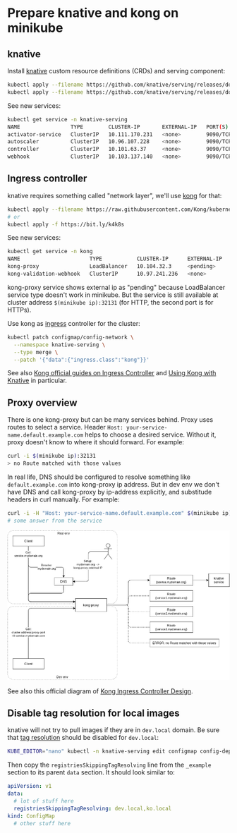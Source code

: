 # Prepare knative and kong on minikube

## knative

Install [knative](https://knative.dev/docs/install/any-kubernetes-cluster/) custom resource definitions (CRDs) and serving component:

```bash
kubectl apply --filename https://github.com/knative/serving/releases/download/v0.17.0/serving-crds.yaml
kubectl apply --filename https://github.com/knative/serving/releases/download/v0.17.0/serving-core.yaml
```

See new services:

```bash
kubectl get service -n knative-serving
NAME                TYPE        CLUSTER-IP       EXTERNAL-IP   PORT(S)                           AGE
activator-service   ClusterIP   10.111.170.231   <none>        9090/TCP,8008/TCP,80/TCP,81/TCP   36s
autoscaler          ClusterIP   10.96.107.228    <none>        9090/TCP,8008/TCP,8080/TCP        36s
controller          ClusterIP   10.101.63.37     <none>        9090/TCP,8008/TCP                 36s
webhook             ClusterIP   10.103.137.140   <none>        9090/TCP,8008/TCP,443/TCP         36s
```

## Ingress controller

knative requires something called "network layer", we'll use [kong](https://docs.konghq.com/2.1.x/kong-for-kubernetes/using-kong-for-kubernetes/) for that:

```bash
kubectl apply --filename https://raw.githubusercontent.com/Kong/kubernetes-ingress-controller/0.9.x/deploy/single/all-in-one-dbless.yaml
# or
kubectl apply -f https://bit.ly/k4k8s
```

See new services:

```bash
kubectl get service -n kong
NAME                      TYPE           CLUSTER-IP      EXTERNAL-IP   PORT(S)                      AGE
kong-proxy                LoadBalancer   10.104.32.3     <pending>     80:32131/TCP,443:30891/TCP   42s
kong-validation-webhook   ClusterIP      10.97.241.236   <none>        443/TCP                      42s
```

kong-proxy service shows external ip as "pending" because LoadBalancer service type doesn't work in minikube. But the service is still available at cluster address `$(minikube ip):32131` (for HTTP, the second port is for HTTPs).

Use kong as [ingress](https://kubernetes.io/docs/concepts/services-networking/ingress/) controller for the cluster:

```bash
kubectl patch configmap/config-network \
  --namespace knative-serving \
  --type merge \
  --patch '{"data":{"ingress.class":"kong"}}'
```

See also [Kong official guides on Ingress Controller](https://github.com/Kong/kubernetes-ingress-controller/tree/main/docs/guides) and [Using Kong with Knative](https://github.com/Kong/kubernetes-ingress-controller/blob/main/docs/guides/using-kong-with-knative.md) in particular.

## Proxy overview

There is one kong-proxy but can be many services behind. Proxy uses routes to select a service. Header `Host: your-service-name.default.example.com` helps to choose a desired service. Without it, proxy doesn't know to where it should forward. For example:

```bash
curl -i $(minikube ip):32131
> no Route matched with those values
```

In real life, DNS should be configured to resolve something like `default.example.com` into kong-proxy ip address. But in dev env we don't have DNS and call kong-proxy by ip-address explicitly, and substitude headers in curl manually. For example:

```bash
curl -i -H "Host: your-service-name.default.example.com" $(minikube ip):32131
# some answer from the service
```

![](knative-kong.png)

See also this official diagram of [Kong Ingress Controller Design](https://github.com/Kong/kubernetes-ingress-controller/blob/main/docs/concepts/design.md).

## Disable tag resolution for local images

knative will not try to pull images if they are in `dev.local` domain. Be sure that [tag resolution](https://knative.dev/docs/serving/tag-resolution/) should be disabled for `dev.local`:

```bash
KUBE_EDITOR="nano" kubectl -n knative-serving edit configmap config-deployment
```

Then copy the `registriesSkippingTagResolving` line from the `_example` section to its parent `data` section. It should look similar to:

```yaml
apiVersion: v1
data:
  # lot of stuff here
  registriesSkippingTagResolving: dev.local,ko.local
kind: ConfigMap
  # other stuff here
```
